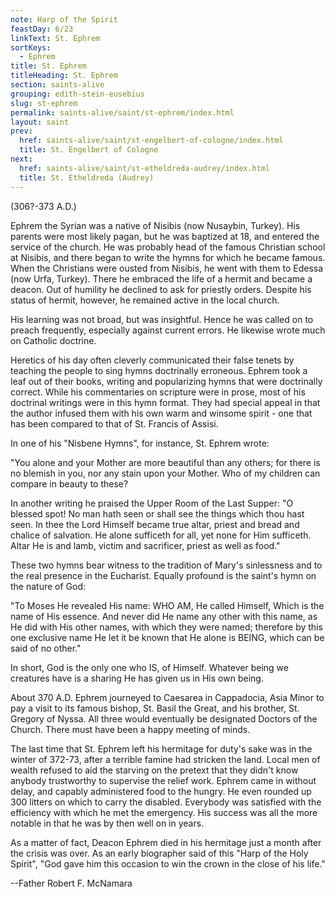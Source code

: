 ```yaml
---
note: Harp of the Spirit
feastDay: 6/23
linkText: St. Ephrem
sortKeys:
  - Ephrem
title: St. Ephrem
titleHeading: St. Ephrem
section: saints-alive
grouping: edith-stein-eusebius
slug: st-ephrem
permalink: saints-alive/saint/st-ephrem/index.html
layout: saint
prev:
  href: saints-alive/saint/st-engelbert-of-cologne/index.html
  title: St. Engelbert of Cologne
next:
  href: saints-alive/saint/st-etheldreda-audrey/index.html
  title: St. Etheldreda (Audrey)
---
```

(306?-373 A.D.)

Ephrem the Syrian was a native of Nisibis (now Nusaybin, Turkey). His parents were most likely pagan, but he was baptized at 18, and entered the service of the church. He was probably head of the famous Christian school at Nisibis, and there began to write the hymns for which he became famous. When the Christians were ousted from Nisibis, he went with them to Edessa (now Urfa, Turkey). There he embraced the life of a hermit and became a deacon. Out of humility he declined to ask for priestly orders. Despite his status of hermit, however, he remained active in the local church.

His learning was not broad, but was insightful. Hence he was called on to preach frequently, especially against current errors. He likewise wrote much on Catholic doctrine.

Heretics of his day often cleverly communicated their false tenets by teaching the people to sing hymns doctrinally erroneous. Ephrem took a leaf out of their books, writing and popularizing hymns that were doctrinally correct. While his commentaries on scripture were in prose, most of his doctrinal writings were in this hymn format. They had special appeal in that the author infused them with his own warm and winsome spirit - one that has been compared to that of St. Francis of Assisi.

In one of his "Nisbene Hymns", for instance, St. Ephrem wrote:

"You alone and your Mother are more beautiful than any others; for there is no blemish in you, nor any stain upon your Mother. Who of my children can compare in beauty to these?

In another writing he praised the Upper Room of the Last Supper: "O blessed spot! No man hath seen or shall see the things which thou hast seen. In thee the Lord Himself became true altar, priest and bread and chalice of salvation. He alone sufficeth for all, yet none for Him sufficeth. Altar He is and lamb, victim and sacrificer, priest as well as food."

These two hymns bear witness to the tradition of Mary's sinlessness and to the real presence in the Eucharist. Equally profound is the saint's hymn on the nature of God:

"To Moses He revealed His name: WHO AM, He called Himself, Which is the name of His essence. And never did He name any other with this name, as He did with His other names, with which they were named; therefore by this one exclusive name He let it be known that He alone is BEING, which can be said of no other."

In short, God is the only one who IS, of Himself. Whatever being we creatures have is a sharing He has given us in His own being.

About 370 A.D. Ephrem journeyed to Caesarea in Cappadocia, Asia Minor to pay a visit to its famous bishop, St. Basil the Great, and his brother, St. Gregory of Nyssa. All three would eventually be designated Doctors of the Church. There must have been a happy meeting of minds.

The last time that St. Ephrem left his hermitage for duty's sake was in the winter of 372-73, after a terrible famine had stricken the land. Local men of wealth refused to aid the starving on the pretext that they didn't know anybody trustworthy to supervise the relief work. Ephrem came in without delay, and capably administered food to the hungry. He even rounded up 300 litters on which to carry the disabled. Everybody was satisfied with the efficiency with which he met the emergency. His success was all the more notable in that he was by then well on in years.

As a matter of fact, Deacon Ephrem died in his hermitage just a month after the crisis was over. As an early biographer said of this "Harp of the Holy Spirit", "God gave him this occasion to win the crown in the close of his life."

\--Father Robert F. McNamara